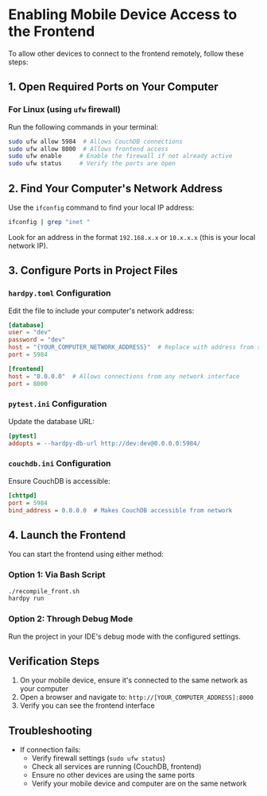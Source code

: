 # Enabling Mobile Device Access to the Frontend

To allow other devices to connect to the frontend remotely, follow these steps:

## 1. Open Required Ports on Your Computer

### For Linux (using `ufw` firewall)

Run the following commands in your terminal:

```bash
sudo ufw allow 5984  # Allows CouchDB connections
sudo ufw allow 8000  # Allows frontend access
sudo ufw enable     # Enable the firewall if not already active
sudo ufw status     # Verify the ports are open
```

## 2. Find Your Computer's Network Address

Use the `ifconfig` command to find your local IP address:

```bash
ifconfig | grep "inet "
```

Look for an address in the format `192.168.x.x` or `10.x.x.x` (this is your local network IP).

## 3. Configure Ports in Project Files

### `hardpy.toml` Configuration

Edit the file to include your computer's network address:

```toml
[database]
user = "dev"
password = "dev"
host = "{YOUR_COMPUTER_NETWORK_ADDRESS}"  # Replace with address from step 2
port = 5984

[frontend]
host = "0.0.0.0"  # Allows connections from any network interface
port = 8000
```

### `pytest.ini` Configuration

Update the database URL:

```ini
[pytest]
addopts = --hardpy-db-url http://dev:dev@0.0.0.0:5984/
```

### `couchdb.ini` Configuration

Ensure CouchDB is accessible:

```ini
[chttpd]
port = 5984
bind_address = 0.0.0.0  # Makes CouchDB accessible from network
```

## 4. Launch the Frontend

You can start the frontend using either method:

### Option 1: Via Bash Script

```bash
./recompile_front.sh
hardpy run
```

### Option 2: Through Debug Mode

Run the project in your IDE's debug mode with the configured settings.

## Verification Steps

1. On your mobile device, ensure it's connected to the same network as your computer
2. Open a browser and navigate to: `http://[YOUR_COMPUTER_ADDRESS]:8000`
3. Verify you can see the frontend interface

## Troubleshooting

- If connection fails:
  - Verify firewall settings (`sudo ufw status`)
  - Check all services are running (CouchDB, frontend)
  - Ensure no other devices are using the same ports
  - Verify your mobile device and computer are on the same network
